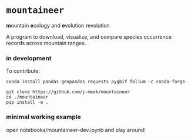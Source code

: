 # `mountaineer`
**m**ountain **e**cology and **e**volution **r**evolution

A program to download, visualize, and compare species occurrence records across mountain ranges.

### in development

To contribute:
```
conda install pandas geopandas requests pygbif folium -c conda-forge

git clone https://github.com/j-meek/mountaineer
cd ./mountaineer
pip install -e .
```

### minimal working example
open notebooks/mountaineer-dev.ipynb and play around!

